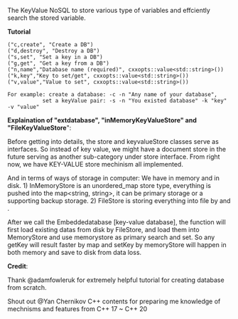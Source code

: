 The KeyValue NoSQL to store various type of variables and effciently search the stored variable.

**Tutorial**

    ("c,create", "Create a DB")
    ("d,destroy", "Destroy a DB")
    ("s,set", "Set a key in a DB")
    ("g,get", "Get a key from a DB")
    ("n,name","Database name (required)", cxxopts::value<std::string>())
    ("k,key","Key to set/get", cxxopts::value<std::string>())
    ("v,value","Value to set", cxxopts::value<std::string>())

    For example: create a database: -c -n "Any name of your database", 
               set a keyValue pair: -s -n "You existed database" -k "key" -v "value"

**Explaination of "extdatabase", "inMemoryKeyValueStore" and "FileKeyValueStore**":

Before getting into details, the store and keyvalueStore classes serve as interfaces. So instead of key value, we might have a document store in the future serving as another sub-category under store interface. From right now, we have KEY-VALUE store mechinism all implemented. 

And in terms of ways of storage in computer: We have in memory and in disk. 1) InMemoryStore is an unordered_map store type, everything is pushed into the map<string, string>, it can be primary storage or a supporting backup storage. 2) FileStore is storing everything into file by <fstream> and <filesystem>.

After we call the Embeddedatabase [key-value database], the function will first load existing datas from disk by FileStore, and load them into MemoryStore and use memorystore as primary search and set. So any getKey will result faster by map and setKey by memoryStore will happen in both memory and save to disk from data loss.



**Credit**:
 
Thank @adamfowleruk for extremely helpful tutorial for creating database from scratch.
 
Shout out @Yan Chernikov C++ contents for preparing me knowledge of mechnisms and features from C++ 17 ~ C++ 20
